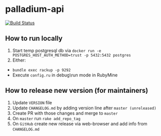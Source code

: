 # palladium-api

[![Build Status](https://travis-ci.org/flaminestone/palladium-api.svg?branch=master)](https://travis-ci.org/flaminestone/palladium-api)

## How to run locally

1. Start temp postgresql db via
  `docker run -e POSTGRES_HOST_AUTH_METHOD=trust -p 5432:5432 postgres`
2. Either:

- `bundle exec rackup -p 9292`  
- Execute `config.ru` in debug\run mode in RubyMine

## How to release new version (for maintainers)

1. Update `VERSION` file
2. Update `CHANGELOG.md` by adding version line after `master (unreleased)`
3. Create PR with those changes and merge to `master`
4. On `master` run `rake add_repo_tag`
5. On `GitHub` create new release via web-browser and add info from `CHANGELOG.md`